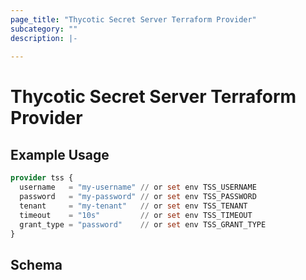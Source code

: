 ```yaml
---
page_title: "Thycotic Secret Server Terraform Provider"
subcategory: ""
description: |-
  
---
```


# Thycotic Secret Server Terraform Provider



## Example Usage

```terraform
provider tss {
  username   = "my-username" // or set env TSS_USERNAME
  password   = "my-password" // or set env TSS_PASSWORD
  tenant     = "my-tenant"   // or set env TSS_TENANT
  timeout    = "10s"         // or set env TSS_TIMEOUT
  grant_type = "password"    // or set env TSS_GRANT_TYPE
}
```

## Schema
